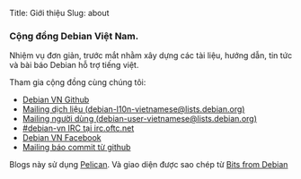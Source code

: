Title: Giới thiệu
Slug: about

### Cộng đồng Debian Việt Nam.

Nhiệm vụ đơn giản, trước mắt nhằm xây dựng các tài liệu, hướng dẫn, tin tức và bài báo Debian hỗ trợ tiếng việt.

Tham gia cộng đồng cùng chúng tôi:

 * [Debian VN Github](http://github.com/Debian-VN)
 * [Mailing dịch liệu (debian-l10n-vietnamese@lists.debian.org)](https://lists.debian.org/debian-l10n-vietnamese)
 * [Mailing người dùng (debian-user-vietnamese@lists.debian.org)](https://lists.debian.org/debian-user-vietnamese)
 * [\#debian-vn IRC tại irc.oftc.net](https://webchat.oftc.net/#debian-vn) 
 * [Debian VN Facebook](https://www.facebook.com/groups/debian-vn/) 
 * [Mailing báo commit từ github](mailto:debian-vn@googlegroups.com)

Blogs này sử dụng [Pelican][pelican]. Và giao diện được sao chép từ [Bits from Debian](https://bits.debian.org/)


[pelican]: http://getpelican.com/ "Find out about Pelican"
